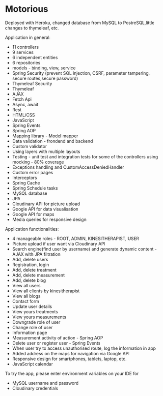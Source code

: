 # Motorious
Deployed with Heroku, changed database from MySQL to PostreSQL,little changes to thymeleaf, etc.

Application in general:
- 11 controllers
- 9 services
- 6 independent entities
- 6 repositories
- models - binding, view, service
- Spring Security (prevent SQL injection, CSRF, parameter tampering, secure routes,secure password) 
- Thymeleaf Security
- Thymeleaf
- AJAX
- Fetch Api 
- Async, await
- Rest
- HTML/CSS
- JavaScript
- Spring Events
- Spring AOP
- Mapping library - Model mapper
- Data validation - frondend and backend
- Custom validator
- Using layers with multiple layouts 
- Testing - unit test and integration tests for some of the controllers using mocking - 80% coverage
- Exceptions handling and CustomAccessDeniedHandler
- Custom error pages
- Interceptors
- Spring Cache
- Spring Schedule tasks
- MySQL database
- JPA
- Cloudinary API for picture upload
- Google API for data visualisation
- Google API for maps
- Media queries for responsive design

Application functionalities:
- 4 manageable roles - ROOT, ADMIN, KINESITHERAPIST, USER
- Picture upload if user want via Cloudinary API
- Search engine(find user by username) and generate dynamic content - AJAX with JPA filtration
- Add, delete users
- Registration, login
- Add, delete treatment
- Add, delete measurement
- Add, delete blog
- View all users
- View all clients by kinesitherapist
- View all blogs
- Contact form
- Update user details
- View yours treatments
- View yours measurements
- Downgrade role of user 
- Change role of user
- Information page
- Measurement activity of action - Spring AOP
- Delete user or register user - Spring Events
- When user try to access unauthorised route, log the information in app
- Added address on the maps for navigation via Google API 
- Responsive design for smartphones, tablets, laptop, etc.
- JavaScript calendar 

To try the app, please enter environment variables on your IDE for 
- MySQL username and password
- Cloudinary credentials
